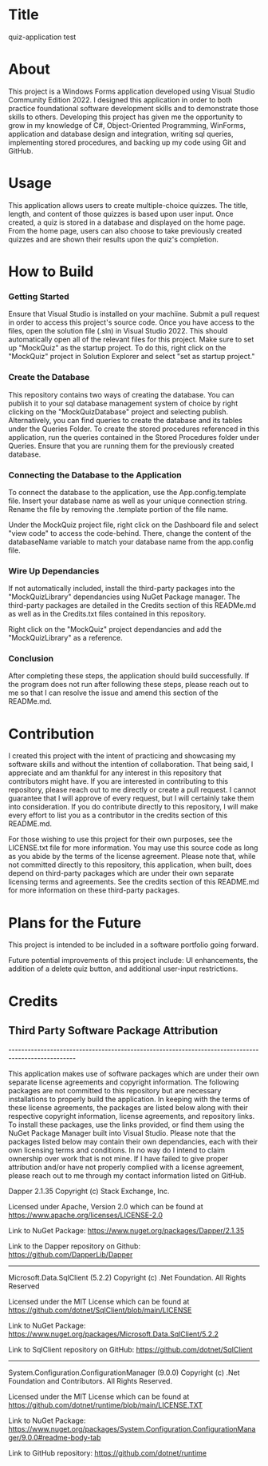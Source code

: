 # Title
  quiz-application test

# About
  
  This project is a Windows Forms application developed using Visual Studio Community Edition 2022. I designed this application in order to both practice foundational software development skills and to demonstrate those skills to others. Developing this project has given me the opportunity to grow in my knowledge of C#, Object-Oriented Programming, WinForms, application and database design and integration, writing sql queries, implementing stored procedures, and backing up my code using Git and GitHub.
  
# Usage 
  
  This application allows users to create multiple-choice quizzes. The title, length, and content of those quizzes is based upon user input. Once created, a quiz is stored in a database and displayed on the home page. From the home page, users can also choose to take previously created quizzes and are shown their results upon the quiz's completion. 

# How to Build

  <h3>Getting Started</h3>

  Ensure that Visual Studio is installed on your machiine. Submit a pull request in order to access this project's source code. Once you have access to the files, open the solution file (.sln) in Visual Studio 2022. This should automatically open all of the relevant files for this project. Make sure to set up "MockQuiz" as the startup project. To do this, right click on the "MockQuiz" project in Solution Explorer and select "set as startup project."

  <h3>Create the Database</h3>

  This repository contains two ways of creating the database. You can publish it to your sql database management system of choice by right clicking on the "MockQuizDatabase" project and selecting publish. Alternatively, you can find queries to create the database and its tables under the Queries Folder. To create the stored procedures referenced in this application, run the queries contained in the Stored Procedures folder under Queries. Ensure that you are running them for the previously created database. 

  <h3>Connecting the Database to the Application</h3>

  To connect the database to the application, use the App.config.template file. Insert your database name as well as your unique connection string. Rename the file by removing the .template portion of the file name. 

  Under the MockQuiz project file, right click on the Dashboard file and select "view code" to access the code-behind. There, change the content of the databaseName variable to match your database name from the app.config file. 

  <h3>Wire Up Dependancies</h3>

  If not automatically included, install the third-party packages into the "MockQuizLibrary" dependancies using NuGet Package manager. The third-party packages are detailed in the Credits section of this READMe.md as well as in the Credits.txt files contained in this repository.

  Right click on the "MockQuiz" project dependancies and add the "MockQuizLibrary" as a reference. 

  <h3>Conclusion</h3>

  After completing these steps, the application should build successfully. If the program does not run after following these steps, please reach out to me so that I can resolve the issue and amend this section of the READMe.md. 


# Contribution

  I created this project with the intent of practicing and showcasing my software skills and without the intention of collaboration. That being said, I appreciate and am thankful for any interest in this repository that contributors might have. If you are interested in contributing to this repository, please reach out to me directly or create a pull request. I cannot guarantee that I will approve of every request, but I will certainly take them into consideration. If you do contribute directly to this repository, I will make every effort to list you as a contributor in the credits section of this README.md. 

  For those wishing to use this project for their own purposes, see the LICENSE.txt file for more information. You may use this source code as long as you abide by the terms of the license agreement. Please note that, while not committed directly to this repository, this application, when built, does depend on third-party packages which are under their own separate licensing terms and agreements. See the credits section of this README.md for more information on these third-party packages. 

# Plans for the Future

  This project is intended to be included in a software portfolio going forward. 
  
  Future potential improvements of this project include: UI enhancements, the addition of a delete quiz button, and additional user-input restrictions. 

# Credits

<h2>Third Party Software Package Attribution</h2>
---------------------------------------------------------------------------------------------------

This application makes use of software packages which are under their own separate license agreements and copyright information. The following packages are not committed to this repository but are necessary installations to properly build the application. In keeping with the terms of these license agreements, the packages are listed below along with their respective copyright information, license agreements, and repository links. To install these packages, use the links provided, or find them using the NuGet Package Manager built into Visual Studio. Please note that the packages listed below may contain their own dependancies, each with their own licensing terms and conditions. In no way do I intend to claim ownership over work that is not mine. If I have failed to give proper attribution and/or have not properly complied with a license agreement, please reach out to me through my contact information listed on GitHub.


Dapper 2.1.35 Copyright (c) Stack Exchange, Inc.

Licensed under Apache, Version 2.0 which can be found at https://www.apache.org/licenses/LICENSE-2.0

Link to NuGet Package: https://www.nuget.org/packages/Dapper/2.1.35

Link to the Dapper repository on Github: https://github.com/DapperLib/Dapper

-----------------------------------------------------------------------------------------------------

Microsoft.Data.SqlClient (5.2.2) Copyright (c) .Net Foundation. All Rights Reserved

Licensed under the MIT License which can be found at https://github.com/dotnet/SqlClient/blob/main/LICENSE

Link to NuGet Package: https://www.nuget.org/packages/Microsoft.Data.SqlClient/5.2.2

Link to SqlClient repository on GitHub: https://github.com/dotnet/SqlClient

-----------------------------------------------------------------------------------------------------

System.Configuration.ConfigurationManager (9.0.0) Copyright (c) .Net Foundation and Contributors. All Rights Reserved.

Licensed under the MIT License which can be found at https://github.com/dotnet/runtime/blob/main/LICENSE.TXT

Link to NuGet Package: https://www.nuget.org/packages/System.Configuration.ConfigurationManager/9.0.0#readme-body-tab

Link to GitHub repository: https://github.com/dotnet/runtime














